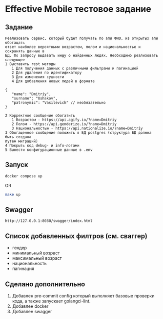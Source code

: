 # Effective Mobile тестовое задание

## Задание
```
Реализовать сервис, который будет получать по апи ФИО, из открытых апи обогащать
ответ наиболее вероятными возрастом, полом и национальностью и сохранять данные в
БД. По запросу выдавать инфу о найденных людях. Необходимо реализовать следующее
1 Выставить rest методы
   1 Для получения данных с различными фильтрами и пагинацией
   2 Для удаления по идентификатору
   3 Для изменения сущности
   4 Для добавления новых людей в формате

{
   "name": "Dmitriy",
   "surname": "Ushakov",
   "patronymic": "Vasilevich" // необязательно
}

2 Корректное сообщение обогатить
   1 Возрастом - https://api.agify.io/?name=Dmitriy
   2 Полом - https://api.genderize.io/?name=Dmitriy
   3 Национальностью - https://api.nationalize.io/?name=Dmitriy
3 Обогащенное сообщение положить в БД postgres (структура БД должна быть создана
путем миграций)
4 Покрыть код debug- и info-логами
5 Вынести конфигурационные данные в .env
```

## Запуск
```bash
docker compose up
```
OR
```bash
make up
```

## Swagger
```
http://127.0.0.1:8080/swagger/index.html
```

## Список добавленных филтров (см. сваггер)
- гендер
- минимальный возраст
- максимальный возраст
- национальность
- пагинация

## Сделано дополнительно
1. Добавлен pre-commit config который выполняет базовые проверки кода, а также запускает golangci-lint.
2. Добавлен docker
3. Добавлен swagger